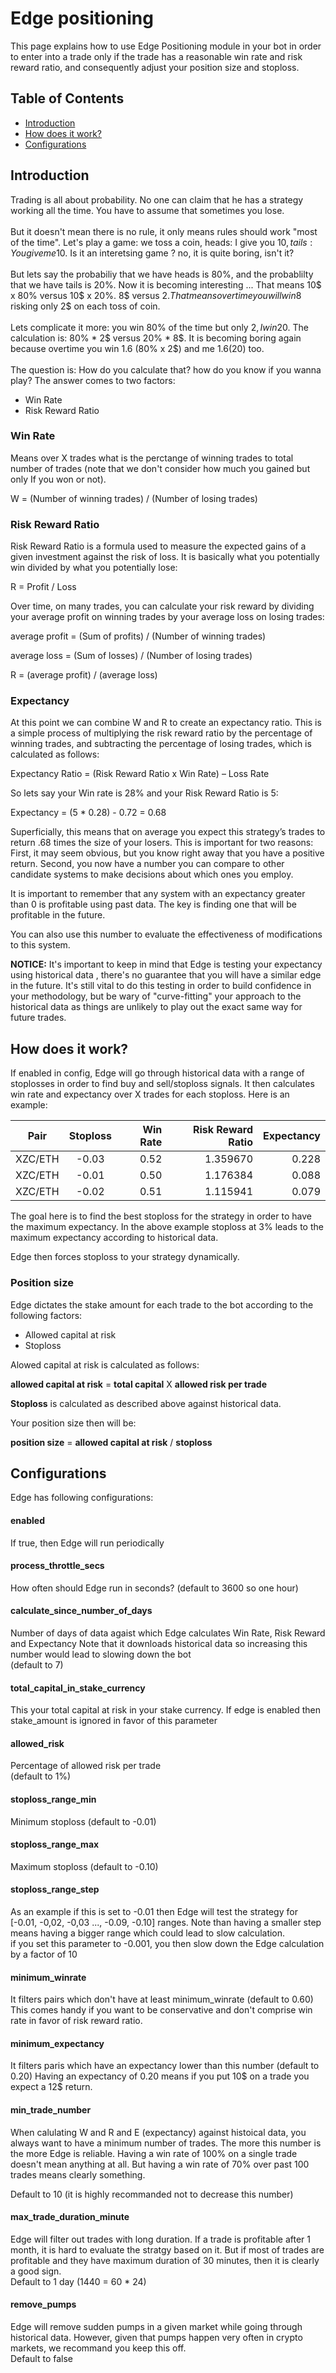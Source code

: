 #  Edge positioning

This page explains how to use Edge Positioning module in your bot in order to enter into a trade only if the trade has a reasonable win rate and risk reward ratio, and consequently adjust your position size and stoploss.

## Table of Contents

- [Introduction](#introduction)
- [How does it work?](#how-does-it-work?)
- [Configurations](#configurations)

## Introduction
Trading is all about probability. No one can claim that he has a strategy working all the time. You have to assume that sometimes you lose.<br/><br/>
But it doesn't mean there is no rule, it only means rules should work "most of the time". Let's play a game: we toss a coin, heads: I give you 10$, tails: You give me 10$. Is it an interetsing game ? no, it is quite boring, isn't it?<br/><br/>
But lets say the probabiliy that we have heads is 80%, and the probablilty that we have tails is 20%. Now it is becoming interesting ...
That means 10$ x 80% versus 10$ x 20%. 8$ versus 2$. That means over time you will win 8$ risking only 2$ on each toss of coin.<br/><br/>
Lets complicate it more: you win 80% of the time but only 2$, I win 20% of the time but 8$. The calculation is: 80% * 2$ versus 20% * 8$. It is becoming boring again because overtime you win $1.6$ (80% x 2$) and me $1.6 (20% * 8$) too.<br/><br/>
The question is: How do you calculate that? how do you know if you wanna play?
The answer comes to two factors:
- Win Rate
- Risk Reward Ratio


### Win Rate
Means over X trades what is the perctange of winning trades to total number of trades (note that we don't consider how much you gained but only If you won or not).


W = (Number of winning trades) / (Number of losing trades)

### Risk Reward Ratio
Risk Reward Ratio is a formula used to measure the expected gains of a given investment against the risk of loss. It is basically what you potentially win divided by what you potentially lose:

R = Profit / Loss

Over time, on many trades, you can calculate your risk reward by dividing your average profit on winning trades by your average loss on losing trades:

average profit = (Sum of profits) / (Number of winning trades)

average loss = (Sum of losses) / (Number of losing trades)

R = (average profit) / (average loss)

### Expectancy

At this point we can combine W and R to create an expectancy ratio. This is a simple process of multiplying the risk reward ratio by the percentage of winning trades, and subtracting the percentage of losing trades, which is calculated as follows:

Expectancy Ratio = (Risk Reward Ratio x Win Rate) – Loss Rate

So lets say your Win rate is 28% and your Risk Reward Ratio is 5:

Expectancy = (5 * 0.28) - 0.72 = 0.68

Superficially, this means that on average you expect this strategy’s trades to return .68 times the size of your losers. This is important for two reasons: First, it may seem obvious, but you know right away that you have a positive return. Second, you now have a number you can compare to other candidate systems to make decisions about which ones you employ.

It is important to remember that any system with an expectancy greater than 0 is profitable using past data. The key is finding one that will be profitable in the future.

You can also use this number to evaluate the effectiveness of modifications to this system.

**NOTICE:** It's important to keep in mind that Edge is testing your expectancy using historical data , there's no guarantee that you will have a similar edge in the future. It's still vital to do this testing in order to build confidence in your methodology, but be wary of "curve-fitting" your approach to the historical data as things are unlikely to play out the exact same way for future trades.

## How does it work?
If enabled in config, Edge will go through historical data with a range of stoplosses in order to find buy and sell/stoploss signals. It then calculates win rate and expectancy over X trades for each stoploss. Here is an example:

| Pair   |      Stoploss      |  Win Rate | Risk Reward Ratio | Expectancy |
|----------|:-------------:|-------------:|------------------:|-----------:|
| XZC/ETH  |  -0.03        |   0.52       |1.359670           | 0.228      |
| XZC/ETH  |  -0.01        |   0.50       |1.176384           | 0.088      |
| XZC/ETH  |  -0.02        |   0.51       |1.115941           | 0.079      |

The goal here is to find the best stoploss for the strategy in order to have the maximum expectancy. In the above example stoploss at 3% leads to the maximum expectancy according to historical data.

Edge then forces stoploss to your strategy dynamically.

### Position size
Edge dictates the stake amount for each trade to the bot according to the following factors:

- Allowed capital at risk
- Stoploss

Alowed capital at risk is calculated as follows:

**allowed capital at risk** = **total capital** X **allowed risk per trade**

**Stoploss** is calculated as described above against historical data.

Your position size then will be:

**position size** = **allowed capital at risk** / **stoploss**

## Configurations
Edge has following configurations:

#### enabled
If true, then Edge will run periodically

#### process_throttle_secs
How often should Edge run in seconds? (default to 3600 so one hour)

#### calculate_since_number_of_days
Number of days of data agaist which Edge calculates Win Rate, Risk Reward and Expectancy
Note that it downloads historical data so increasing this number would lead to slowing down the bot<br/>
(default to 7)

#### total_capital_in_stake_currency
This your total capital at risk in your stake currency. If edge is enabled then stake_amount is ignored in favor of this parameter

#### allowed_risk
Percentage of allowed risk per trade<br/>
(default to 1%)

#### stoploss_range_min
Minimum stoploss (default to -0.01)

#### stoploss_range_max
Maximum stoploss (default to -0.10)

#### stoploss_range_step
As an example if this is set to -0.01 then Edge will test the strategy for [-0.01, -0,02, -0,03 ..., -0.09, -0.10] ranges.
Note than having a smaller step means having a bigger range which could lead to slow calculation. <br/>
if you set this parameter to -0.001, you then slow down the Edge calculation by a factor of 10

#### minimum_winrate
It filters pairs which don't have at least minimum_winrate (default to 0.60)
This comes handy if you want to be conservative and don't comprise win rate in favor of risk reward ratio.

#### minimum_expectancy
It filters paris which have an expectancy lower than this number (default to 0.20)
Having an expectancy of 0.20 means if you put 10$ on a trade you expect a 12$ return.

#### min_trade_number
When calulating W and R and E (expectancy) against histoical data, you always want to have a minimum number of trades. The more this number is the more Edge is reliable. Having a win rate of 100% on a single trade doesn't mean anything at all. But having a win rate of 70% over past 100 trades means clearly something. <br/>

Default to 10 (it is highly recommanded not to decrease this number)

#### max_trade_duration_minute
Edge will filter out trades with long duration. If a trade is profitable after 1 month, it is hard to evaluate the stratgy based on it. But if most of trades are profitable and they have maximum duration of 30 minutes, then it is clearly a good sign.<br/>
Default to 1 day (1440 = 60 * 24)

#### remove_pumps
Edge will remove sudden pumps in a given market while going through historical data. However, given that pumps happen very often in crypto markets, we recommand you keep this off.<br/>
Default to false